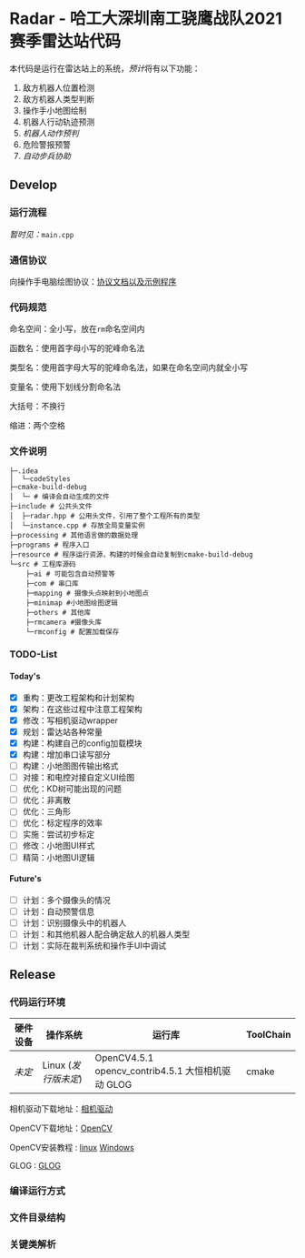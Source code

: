 # Radar - 哈工大深圳南工骁鹰战队2021赛季雷达站代码

本代码是运行在雷达站上的系统，*预计*将有以下功能：

1. 敌方机器人位置检测
2. 敌方机器人类型判断
3. 操作手小地图绘制
4. 机器人行动轨迹预测
5. *机器人动作预判*
6. 危险警报预警
7. *自动步兵协助*

## Develop

### 运行流程

*暂时见：*`main.cpp`

### 通信协议

向操作手电脑绘图协议：[协议文档以及示例程序](https://github.com/RoboMaster/referee_serial_port_protocol)

### 代码规范

命名空间：全小写，放在`rm`命名空间内

函数名：使用首字母小写的驼峰命名法

类型名：使用首字母大写的驼峰命名法，如果在命名空间内就全小写

变量名：使用下划线分割命名法

大括号：不换行

缩进：两个空格

### 文件说明

```
├─.idea
│  └─codeStyles
├─cmake-build-debug
│  └─ # 编译会自动生成的文件
├─include # 公共头文件
│  ├─radar.hpp # 公用头文件，引用了整个工程所有的类型
│  └─instance.cpp # 存放全局变量实例
├─processing # 其他语言做的数据处理
├─programs # 程序入口
├─resource # 程序运行资源，构建的时候会自动复制到cmake-build-debug
└─src # 工程库源码
    ├─ai # 可能包含自动预警等
    ├─com # 串口库
    ├─mapping # 摄像头点映射到小地图点
    ├─minimap #小地图绘图逻辑
    ├─others # 其他库
    ├─rmcamera #摄像头库
    └─rmconfig # 配置加载保存
```



### TODO-List

#### Today's

- [x] 重构：更改工程架构和计划架构
- [x] 架构：在这些过程中注意工程架构
- [x] 修改：写相机驱动wrapper
- [x] 规划：雷达站各种常量
- [x] 构建：构建自己的config加载模块
- [x] 构建：增加串口读写部分
- [ ] 构建：小地图图传输出格式
- [ ] 对接：和电控对接自定义UI绘图
- [ ] 优化：KD树可能出现的问题
- [ ] 优化：非离散
- [ ] 优化：三角形
- [ ] 优化：标定程序的效率
- [ ] 实施：尝试初步标定
- [ ] 修改：小地图UI样式
- [ ] 精简：小地图UI逻辑

#### Future's

- [ ] 计划：多个摄像头的情况
- [ ] 计划：自动预警信息
- [ ] 计划：识别摄像头中的机器人
- [ ] 计划：和其他机器人配合确定敌人的机器人类型
- [ ] 计划：实际在裁判系统和操作手UI中调试

## Release

### 代码运行环境

| 硬件设备 | 操作系统             | 运行库                                            | ToolChain |
| -------- | -------------------- | ------------------------------------------------- | --------- |
| *未定*   | Linux (*发行版未定*) | OpenCV4.5.1 opencv_contrib4.5.1 大恒相机驱动 GLOG | cmake     |

相机驱动下载地址：[相机驱动](https://www.daheng-imaging.com/)

OpenCV下载地址：[OpenCV](https://github.com/opencv)

OpenCV安装教程 : [linux](https://docs.opencv.org/3.4.11/d7/d9f/tutorial_linux_install.html)  [Windows](https://docs.opencv.org/3.4.11/d3/d52/tutorial_windows_install.html)

GLOG : [GLOG](https://github.com/google/glog)

### 编译运行方式

### 文件目录结构

### 关键类解析

